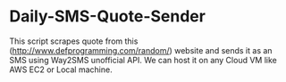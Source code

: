 # Daily-SMS-Quote-Sender

This script scrapes quote from this (http://www.defprogramming.com/random/) website and sends it as an SMS using Way2SMS unofficial API.
We can host it on any Cloud VM like AWS EC2 or Local machine.